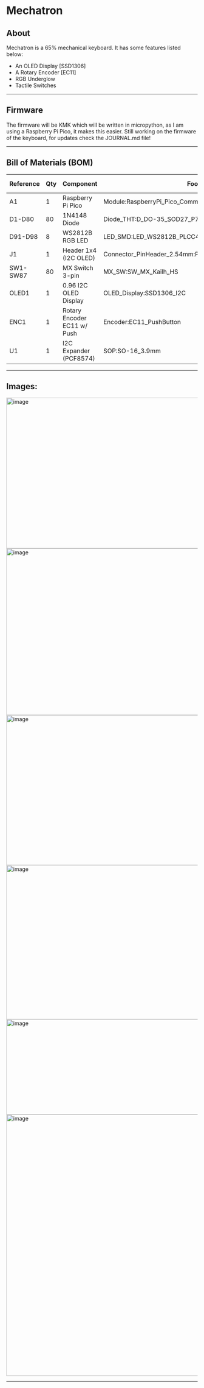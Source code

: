 # Mechatron

## About

Mechatron is a 65% mechanical keyboard. It has some features listed below:
- An OLED Display [SSD1306]
- A Rotary Encoder [EC11]
- RGB Underglow
- Tactile Switches

---

## Firmware

The firmware will be KMK which will be written in micropython, as I am using a Raspberry Pi Pico, it makes this easier. Still working on the firmware of the keyboard, for updates check the JOURNAL.md file!

---

## Bill of Materials (BOM)

| Reference     | Qty | Component                 | Footprint                                               | Datasheet                                                                                      | Buy Link                                                                                     |
|--------------|-----|---------------------------|---------------------------------------------------------|------------------------------------------------------------------------------------------------|----------------------------------------------------------------------------------------------|
| A1           | 1   | Raspberry Pi Pico          | Module:RaspberryPi_Pico_Common_Unspecified              | [Datasheet](https://datasheets.raspberrypi.com/pico/pico-datasheet.pdf)                      | [Buy](https://www.raspberrypi.com/products/raspberry-pi-pico/)                              |
| D1-D80       | 80  | 1N4148 Diode               | Diode_THT:D_DO-35_SOD27_P7.62mm_Horizontal              | [Datasheet](https://assets.nexperia.com/documents/data-sheet/1N4148_1N4448.pdf)              | [Buy](https://www.digikey.in/en/products/detail/nexperia-usa-inc/1N4148/458366)             |
| D91-D98      | 8   | WS2812B RGB LED            | LED_SMD:LED_WS2812B_PLCC4_5.0x5.0mm_P3.2mm              | [Datasheet](https://cdn-shop.adafruit.com/datasheets/WS2812B.pdf)                            | [Buy](https://www.adafruit.com/product/1655)                                                |
| J1           | 1   | Header 1x4 (I2C OLED)      | Connector_PinHeader_2.54mm:PinHeader_1x04_P2.54mm_Vertical | [Datasheet](https://www.amphenol.com/products/20021121-00010T4LF)                            | [Buy](https://www.digikey.in/en/products/detail/amphenol-fci/20021121-00010T4LF/10014539)   |
| SW1-SW87     | 80  | MX Switch 3-pin            | MX_SW:SW_MX_Kailh_HS                                    | [Datasheet](https://cdn.sparkfun.com/datasheets/Components/Switches/MX%20Series.pdf)         | [Buy](https://www.tme.eu/en/details/mx1a-11nw/switches/mechanical-keyboard/mx/)             |
| OLED1        | 1   | 0.96 I2C OLED Display      | OLED_Display:SSD1306_I2C                                | [Datasheet](https://cdn-shop.adafruit.com/datasheets/SSD1306.pdf)                            | [Buy](https://www.adafruit.com/product/326)                                                 |
| ENC1         | 1   | Rotary Encoder EC11 w/ Push| Encoder:EC11_PushButton                                 | [Datasheet](https://cdn.sparkfun.com/datasheets/Components/Encoders/EC11.pdf)                | [Buy](https://www.adafruit.com/product/377)                                                 |
| U1           | 1   | I2C Expander (PCF8574)     | SOP:SO-16_3.9mm                                         | [Datasheet](https://www.ti.com/lit/ds/symlink/pcf8574.pdf)                                   | [Buy](https://www.digikey.in/en/products/detail/nxp-usa-inc/PCF8574T-3-518/735505)          |

---

## Images:

<img width="947" height="396" alt="image" src="https://github.com/user-attachments/assets/23307d84-532a-4620-87aa-27841d974a06" />

<img width="1042" height="438" alt="image" src="https://github.com/user-attachments/assets/5a20deca-5194-4cf9-9fa9-8ea70c4dfce2" />

<img width="1003" height="394" alt="image" src="https://github.com/user-attachments/assets/db14ce97-7b15-4eb7-8785-4012686d9613" />

<img width="1008" height="405" alt="image" src="https://github.com/user-attachments/assets/71c85244-3d2b-4b65-bc5d-1ea1e2b0d15a" />

<img width="581" height="250" alt="image" src="https://github.com/user-attachments/assets/9db45b0f-c265-4f70-8926-f434161a9aef" />

<img width="989" height="687" alt="image" src="https://github.com/user-attachments/assets/fc909aff-5727-4464-85d4-58fc3c4fbb3d" />

---
